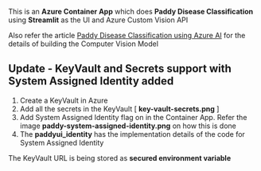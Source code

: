 This is an **Azure Container App** which does **Paddy Disease Classification** using **Streamlit** as the UI and Azure Custom Vision API               

Also refer the article [Paddy Disease Classification using Azure AI](https://dev.to/ambarishg/paddy-doctor-paddy-disease-classification-1b7i) for the details of building the Computer Vision Model         

## Update -  KeyVault and Secrets support with System Assigned Identity added     

1. Create a KeyVault in Azure    
2. Add all the secrets in the KeyVault [ **key-vault-secrets.png** ]        
3. Add System Assigned Identity flag on in the Container App. Refer the image **paddy-system-assigned-identity.png** on how this is done     
4. The **paddyui_identity** has the implementation details of the code for System Assigned Identity 

The KeyVault URL is being stored as **secured environment variable**     




